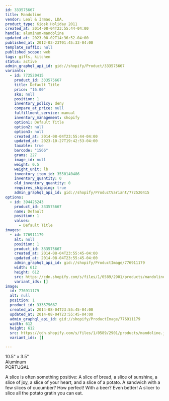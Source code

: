 ```yaml
---
id: 333575667
title: Mandoline
vendor: Leal & Irmao, LDA.
product_type: Kiosk Holiday 2011
created_at: 2014-08-04T23:55:44-04:00
handle: aluminum-mandoline
updated_at: 2023-08-02T14:36:52-04:00
published_at: 2012-03-23T01:45:33-04:00
template_suffix: null
published_scope: web
tags: gifts, kitchen
status: active
admin_graphql_api_id: gid://shopify/Product/333575667
variants:
  - id: 772520415
    product_id: 333575667
    title: Default Title
    price: "16.00"
    sku: null
    position: 1
    inventory_policy: deny
    compare_at_price: null
    fulfillment_service: manual
    inventory_management: shopify
    option1: Default Title
    option2: null
    option3: null
    created_at: 2014-08-04T23:55:44-04:00
    updated_at: 2023-10-27T19:42:53-04:00
    taxable: true
    barcode: "1566"
    grams: 227
    image_id: null
    weight: 0.5
    weight_unit: lb
    inventory_item_id: 3550140486
    inventory_quantity: 0
    old_inventory_quantity: 0
    requires_shipping: true
    admin_graphql_api_id: gid://shopify/ProductVariant/772520415
options:
  - id: 394425243
    product_id: 333575667
    name: Default
    position: 1
    values:
      - Default Title
images:
  - id: 776911179
    alt: null
    position: 1
    product_id: 333575667
    created_at: 2014-08-04T23:55:45-04:00
    updated_at: 2014-08-04T23:55:45-04:00
    admin_graphql_api_id: gid://shopify/ProductImage/776911179
    width: 612
    height: 612
    src: https://cdn.shopify.com/s/files/1/0589/2901/products/mandoline.jpeg?v=1407210945
    variant_ids: []
image:
  id: 776911179
  alt: null
  position: 1
  product_id: 333575667
  created_at: 2014-08-04T23:55:45-04:00
  updated_at: 2014-08-04T23:55:45-04:00
  admin_graphql_api_id: gid://shopify/ProductImage/776911179
  width: 612
  height: 612
  src: https://cdn.shopify.com/s/files/1/0589/2901/products/mandoline.jpeg?v=1407210945
  variant_ids: []

---
```


10.5" x 3.5"  
Aluminum  
PORTUGAL

A slice is often something positive: A slice of bread, a slice of sunshine, a slice of joy, a slice of your heart, and a slice of a potato. A sandwich with a few slices of cucumber? How perfect! With a beer? Even better! A slicer to slice all the potato gratin you can eat.